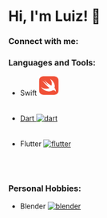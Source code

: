 <h1 align="left">Hi, I'm Luiz! 👋</h1>
<h3 align="left">Connect with me:</h3>

<h3 align="left">Languages and Tools:</h3>



<ul>
  <li> 
  Swift
<a href="https://developer.apple.com/swift/" target="_blank" rel="noreferrer"> <img src="https://raw.githubusercontent.com/devicons/devicon/master/icons/swift/swift-original.svg" alt="swift" width="40" height="40"/> 
 </li>
    <br> </br>
 <li> 
  Dart 
<a href="https://dart.dev" target="_blank" rel="noreferrer"> <img src="https://www.vectorlogo.zone/logos/dartlang/dartlang-icon.svg" alt="dart" width="40" height="40"/> </a> 
 </li> 
   <br> </br>
 <li> 
  Flutter
<a href="https://flutter.dev" target="_blank" rel="noreferrer"> <img src="https://www.vectorlogo.zone/logos/flutterio/flutterio-icon.svg" alt="flutter" width="40" height="40"/></a>
 </li>
</ul>




<br> </br>

<h3 align="left">Personal Hobbies:</h3>
<ul>
  <li> 
Blender
 <a href="https://www.blender.org/" target="_blank" rel="noreferrer"> <img src="https://download.blender.org/branding/community/blender_community_badge_white.svg" alt="blender" width="60" height="60"/> 
 </li>
</ul>

</a> 

 
